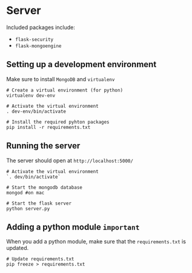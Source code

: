 # Server

Included packages include:

- `flask-security`
- `flask-mongoengine`

## Setting up a development environment

Make sure to install `MongoDB` and `virtualenv`

```
# Create a virtual environment (for python)
virtualenv dev-env

# Activate the virtual environment
. dev-env/bin/activate

# Install the required pyhton packages
pip install -r requirements.txt
```

## Running the server

The server should open at `http://localhost:5000/`

```
# Activate the virtual environment
`. dev/bin/activate`

# Start the mongodb database
mongod #on mac

# Start the flask server
python server.py
```

## Adding a python module `important`

When you add a python module, make sure that the `requirements.txt` is updated.

```
# Update requirements.txt
pip freeze > requirements.txt
```
